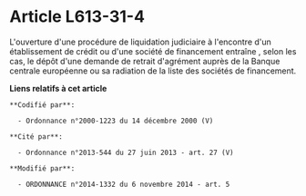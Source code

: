 # Article L613-31-4

L'ouverture d'une procédure de liquidation judiciaire à l'encontre d'un établissement de crédit ou d'une société de
financement entraîne , selon les cas, le dépôt d'une demande de retrait d'agrément auprès de la Banque centrale européenne ou
sa radiation de la liste des sociétés de financement.

**Liens relatifs à cet article**

	**Codifié par**:

	  - Ordonnance n°2000-1223 du 14 décembre 2000 (V)

	**Cité par**:

	  - Ordonnance n°2013-544 du 27 juin 2013 - art. 27 (V)

	**Modifié par**:

	  - ORDONNANCE n°2014-1332 du 6 novembre 2014 - art. 5
